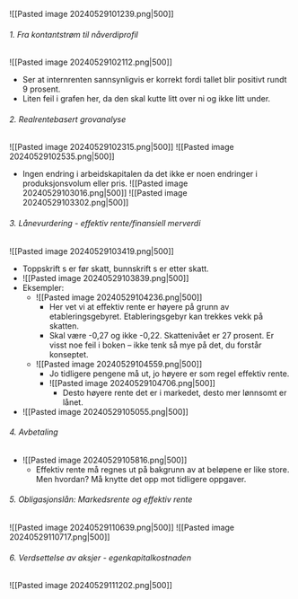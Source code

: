 ![[Pasted image 20240529101239.png|500]]
###### 1. Fra kontantstrøm til nåverdiprofil
![[Pasted image 20240529102112.png|500]]
- Ser at internrenten sannsynligvis er korrekt fordi tallet blir positivt rundt 9 prosent.
- Liten feil i grafen her, da den skal kutte litt over ni og ikke litt under.

###### 2. Realrentebasert grovanalyse
 ![[Pasted image 20240529102315.png|500]]
 ![[Pasted image 20240529102535.png|500]]
 - Ingen endring i arbeidskapitalen da det ikke er noen endringer i produksjonsvolum eller pris. 
![[Pasted image 20240529103016.png|500]]
![[Pasted image 20240529103302.png|500]]

###### 3. Lånevurdering - effektiv rente/finansiell merverdi
![[Pasted image 20240529103419.png|500]]
- Toppskrift s er før skatt, bunnskrift s er etter skatt. 
- ![[Pasted image 20240529103839.png|500]]
- Eksempler:
	- ![[Pasted image 20240529104236.png|500]]
		- Her vet vi at effektiv rente er høyere på grunn av etableringsgebyret. Etableringsgebyr kan trekkes vekk på skatten.  
		- Skal være -0,27 og ikke -0,22. Skattenivået er 27 prosent. Er visst noe feil i boken – ikke tenk så mye på det, du forstår konseptet. 
	- ![[Pasted image 20240529104559.png|500]]
		- Jo tidligere pengene må ut, jo høyere er som regel effektiv rente.
		- ![[Pasted image 20240529104706.png|500]]
			- Desto høyere rente det er i markedet, desto mer lønnsomt er lånet.
- ![[Pasted image 20240529105055.png|500]]

###### 4. Avbetaling
- ![[Pasted image 20240529105816.png|500]]
	- Effektiv rente må regnes ut på bakgrunn av at beløpene er like store. Men hvordan? Må knytte det opp mot tidligere oppgaver.  

###### 5. Obligasjonslån: Markedsrente og effektiv rente
 ![[Pasted image 20240529110639.png|500]]  ![[Pasted image 20240529110717.png|500]]

###### 6. Verdsettelse av aksjer - egenkapitalkostnaden
![[Pasted image 20240529111202.png|500]]
